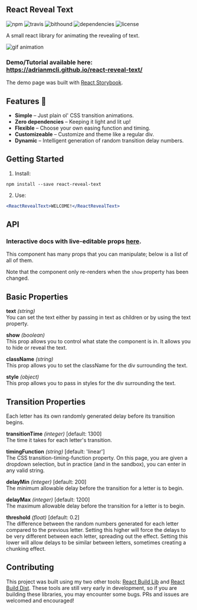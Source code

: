 React Reveal Text
---------------
![npm](https://img.shields.io/npm/v/react-reveal-text.svg)
![travis](https://img.shields.io/travis/adrianmcli/react-reveal-text.svg)
![bithound](https://img.shields.io/bithound/code/github/adrianmcli/react-reveal-text.svg)
![dependencies](https://img.shields.io/david/adrianmcli/react-reveal-text.svg)
![license](https://img.shields.io/npm/l/react-reveal-text.svg)

A small react library for animating the revealing of text.

![gif animation](https://cloud.githubusercontent.com/assets/943555/21519497/988cbd5c-ccbb-11e6-9fa0-1911f133de61.gif)

### Demo/Tutorial available here: <a href="#">https://adrianmcli.github.io/react-reveal-text/</a>

The demo page was built with [React Storybook](https://github.com/storybooks/react-storybook).

Features 🎉
---------------

* **Simple** – Just plain ol' CSS transition animations.
* **Zero dependencies** – Keeping it light and lit up!
* **Flexible** – Choose your own easing function and timing.
* **Customizeable** – Customize and theme like a regular div.
* **Dynamic** – Intelligent generation of random transition delay numbers.

Getting Started
---------------

1. Install:

  ```
  npm install --save react-reveal-text
  ```

2. Use:

  ```jsx
  <ReactRevealText>WELCOME!</ReactRevealText>
  ```

API
---------------

### Interactive docs with live-editable props [here](https://adrianmcli.github.io/react-reveal-text/?knob-text=AMAZING%20TEXT&knob-show=true&knob-className=my-class-name&knob-style=%7B%22color%22%3A%22tomato%22%2C%22fontSize%22%3A%2224px%22%2C%22lineHeight%22%3A%2236px%22%2C%22textAlign%22%3A%22center%22%2C%22fontFamily%22%3A%22sans-serif%22%2C%22letterSpacing%22%3A%221.2em%22%2C%22paddingLeft%22%3A%221.2em%22%7D&selectedKind=Documentation&selectedStory=Basic%20Properties&full=0&down=1&left=1&panelRight=1&downPanel=kadirahq%2Fstorybook-addon-knobs).

This component has many props that you can manipulate; below is a list of all of them.

Note that the component only re-renders when the `show` property has been changed.

## Basic Properties

**text** *(string)*  
You can set the text either by passing in text as children or by using the text property.

**show** *(boolean)*  
This prop allows you to control what state the component is in. It allows you to hide or reveal the text.

**className** *(string)*  
This prop allows you to set the className for the div surrounding the text.

**style** *(object)*  
This prop allows you to pass in styles for the div surrounding the text.

## Transition Properties

Each letter has its own randomly generated delay before its transition begins.

**transitionTime** *(integer)* [default: 1300]  
The time it takes for each letter's transition.

**timingFunction** *(string)* [default: 'linear']  
The CSS transition-timing-function property. On this page, you are given a dropdown selection, but in practice (and in the sandbox), you can enter in any valid string.

**delayMin** *(integer)* [default: 200]  
The minimum allowable delay before the transition for a letter is to begin.

**delayMax** *(integer)* [default: 1200]  
The maximum allowable delay before the transition for a letter is to begin.

**threshold** *(float)* [default: 0.2]  
The difference between the random numbers generated for each letter compared to the previous letter.
Setting this higher will force the delays to be very different between each letter, spreading out the effect.
Setting this lower will allow delays to be similar between letters, sometimes creating a chunking effect.

Contributing
---------------

This project was built using my two other tools: [React Build Lib](https://github.com/adrianmcli/react-build-lib) and [React Build Dist](https://github.com/adrianmcli/react-build-dist). These tools are still very early in development, so if you are building these libraries, you may encounter some bugs. PRs and issues are welcomed and encouraged!
